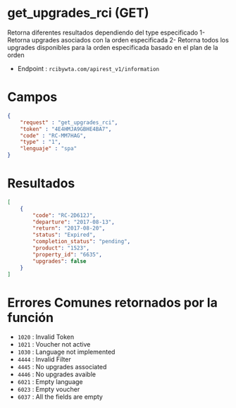 # get_upgrades_rci (GET)

Retorna diferentes resultados dependiendo del type especificado
1- Retorna upgrades asociados con la orden especificada
2- Retorna todos los upgrades disponibles para la orden especificada basado en el plan de la orden

* Endpoint : ```rcibywta.com/apirest_v1/information```

# Campos

```JSON
{
    "request" : "get_upgrades_rci",
    "token" : "4E4HMJA9GBHE4BA7",
    "code" : "RC-MM7HAG",
    "type" : "1",
    "lenguaje" : "spa"
}
```

# Resultados

```JSON
[
    {
        "code": "RC-2D612J",
        "departure": "2017-08-13",
        "return": "2017-08-20",
        "status": "Expired",
        "completion_status": "pending",
        "product": "1523",
        "property_id": "6635",
        "upgrades": false
    }
]
```

# Errores Comunes retornados por la función

* ```1020``` : Invalid Token
* ```1021``` : Voucher not active
* ```1030``` : Language not implemented
* ```4444``` : Invalid Filter
* ```4445``` : No upgrades associated
* ```4446``` : No upgrades avaible
* ```6021``` : Empty language
* ```6023``` : Empty voucher
* ```6037``` : All the fields are empty